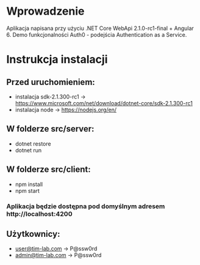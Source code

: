 # Wprowadzenie
Aplikacja napisana przy użyciu .NET Core WebApi 2.1.0-rc1-final + Angular 6.
Demo funkcjonalności Auth0 - podejścia Authentication as a Service.

# Instrukcja instalacji
## Przed uruchomieniem:
-  instalacja sdk-2.1.300-rc1 -> https://www.microsoft.com/net/download/dotnet-core/sdk-2.1.300-rc1
-  instalacja node -> https://nodejs.org/en/
## W folderze src/server:
- dotnet restore
- dotnet run

## W folderze src/client:
-  npm install
-  npm start

### Aplikacja będzie dostępna pod domyślnym adresem http://localhost:4200

## Użytkownicy:
-  user@tim-lab.com -> P@ssw0rd
-  admin@tim-lab.com -> P@ssw0rd
